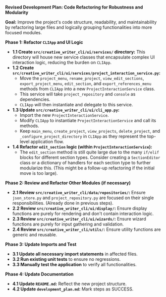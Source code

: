 **Revised Development Plan: Code Refactoring for Robustness and Modularity**

**Goal:** Improve the project's code structure, readability, and maintainability by refactoring large files and logically grouping functionalities into more focused modules.

**Phase 1: Refactor `CLIApp` and UI Logic**

*   **1.1 Create `src/creative_writer_cli/ui/services/` directory:** This directory will house new service classes that encapsulate complex UI interaction logic, reducing the burden on `CLIApp`.
*   **1.2 Create `src/creative_writer_cli/ui/services/project_interaction_service.py`:**
    *   Move the `project_menu`, `rename_project`, `view_edit_sections`, `export_project_menu`, `edit_section`, and `export_references_menu` methods from `CLIApp` into a new `ProjectInteractionService` class.
    *   This service will take `project_repository` and `console` as dependencies.
    *   `CLIApp` will then instantiate and delegate to this service.
*   **1.3 Update `src/creative_writer_cli/ui/cli_app.py`:**
    *   Import the new `ProjectInteractionService`.
    *   Modify `CLIApp` to instantiate `ProjectInteractionService` and call its methods.
    *   Keep `main_menu`, `create_project`, `view_projects`, `delete_project`, and `_configure_project_directory` in `CLIApp` as they represent the top-level application flow.
*   **1.4 Refactor `edit_section` logic (within `ProjectInteractionService`):**
    *   The `edit_section` method is still quite large due to the many `if/elif` blocks for different section types. Consider creating a `SectionEditor` class or a dictionary of handlers for each section type to further modularize this. (This might be a follow-up refactoring if the initial move is too large).

**Phase 2: Review and Refactor Other Modules (if necessary)**

*   **2.1 Review `src/creative_writer_cli/data/repositories/`:** Ensure `json_store.py` and `project_repository.py` are focused on their single responsibilities. (Already done in previous steps).
*   **2.2 Review `src/creative_writer_cli/ui/display/`:** Ensure display functions are purely for rendering and don't contain interaction logic.
*   **2.3 Review `src/creative_writer_cli/ui/wizards/`:** Ensure wizard functions are purely for input gathering and validation.
*   **2.4 Review `src/creative_writer_cli/utils/`:** Ensure utility functions are generic and reusable.

**Phase 3: Update Imports and Test**

*   **3.1 Update all necessary import statements** in affected files.
*   **3.2 Run existing unit tests** to ensure no regressions.
*   **3.3 Manually test the application** to verify all functionalities.

**Phase 4: Update Documentation**

*   **4.1 Update `README.md`:** Reflect the new project structure.
*   **4.2 Update `development_plan.md`:** Mark steps as SUCCESS.
